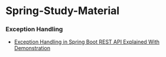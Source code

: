 # Spring-Study-Material
### Exception Handling 
- [Exception Handling in Spring Boot REST API Explained With Demonstration](https://youtu.be/L2o485T70Do?si=UYyw2zP38lbfbuau)
